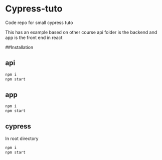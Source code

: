 # Cypress-tuto
Code repo for small cypress tuto

This has an example based on other course api folder is the backend and app is the front end in react

##Installation
## api
```sh
npm i
npm start
```

## app
```sh
npm i
npm start
```

## cypress

In root directory

```sh
npm i
npm start
```


